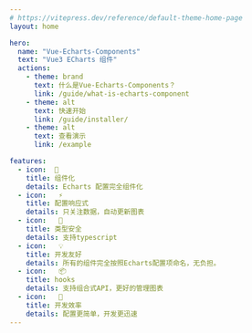 ```yaml
---
# https://vitepress.dev/reference/default-theme-home-page
layout: home

hero:
  name: "Vue-Echarts-Components"
  text: "Vue3 ECharts 组件"
  actions:
    - theme: brand
      text: 什么是Vue-Echarts-Components？
      link: /guide/what-is-echarts-component
    - theme: alt
      text: 快速开始
      link: /guide/installer/
    - theme: alt
      text: 查看演示
      link: /example

features:
  - icon:  🧩
    title: 组件化
    details: Echarts 配置完全组件化
  - icon:   ⚡
    title: 配置响应式
    details: 只关注数据，自动更新图表
  - icon:   💎
    title: 类型安全
    details: 支持typescript
  - icon:   💡
    title: 开发友好
    details: 所有的组件完全按照Echarts配置项命名，无负担。
  - icon:   📦
    title: hooks
    details: 支持组合式API，更好的管理图表 
  - icon:   🔧
    title: 开发效率
    details: 配置更简单，开发更迅速
---
```


